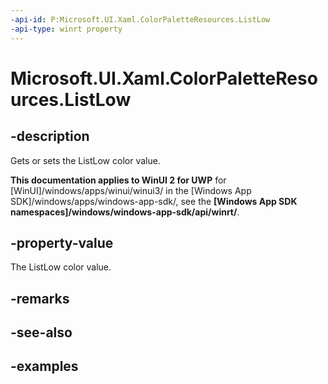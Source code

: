 ```yaml
---
-api-id: P:Microsoft.UI.Xaml.ColorPaletteResources.ListLow
-api-type: winrt property
---
```


<!-- Property syntax.
public IReference<Color> ListLow { get;  set; }
-->

# Microsoft.UI.Xaml.ColorPaletteResources.ListLow

## -description

Gets or sets the ListLow color value.

**This documentation applies to WinUI 2 for UWP** for [WinUI]/windows/apps/winui/winui3/ in the [Windows App SDK]/windows/apps/windows-app-sdk/, see the **[Windows App SDK namespaces]/windows/windows-app-sdk/api/winrt/**.

## -property-value

The ListLow color value.

## -remarks

## -see-also

## -examples

